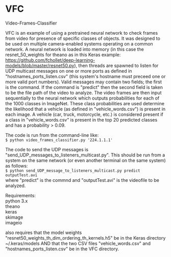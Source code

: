 # VFC
Video-Frames-Classifier

VFC is an example of using a pretrained neural network to check frames from video for presence of specific classes of objects. It was designed to be used on multiple camera-enabled systems operating on a common network. A neural network is loaded into memory (in this case the resnet_50_weights for theano as in this Keras example: https://github.com/fchollet/deep-learning-models/blob/master/resnet50.py), then threads are spawned to listen for UDP multicast messages on one or more ports as defined in "hostnames_ports_listen.csv" (this system's hostname must preceed one or more valid port numbers). Valid messages may contain two fields; the first is the command. If the command is "predict" then the second field is taken to be the file path of the video to analyze. The video frames are then input sequentially to the neural network which outputs probabilities for each of the 1000 classes in ImageNet. These class probabilities are used determine the likelihood that a vehicle (as defined in "vehicle_words.csv") is present in each image. A vehicle (car, truck, motorcycle, etc.) is considered present if a class in "vehicle_words.csv" is present in the top 20 predicted classes and has a probability > 0.09.  

The code is run from the command-line like:  
`$ python video_frames_classifier.py '224.1.1.1'`  

The code to send the UDP messages is "send_UDP_messages_to_listeners_multicast.py". This should be run from a system on the same network (or even another terminal on the same system) as follows:  
`$ python send_UDP_message_to_listeners_multicast.py predict outputTest.avi`  
 where "predict" is the commnd and "outputTest.avi" is the videofile to be analyzed.  

Requirements:  
python 3.x  
theano  
keras  
skimage  
imageio  

also requires that the model weights "resnet50_weights_th_dim_ordering_th_kernels.h5" be in the Keras directory ~/.keras/models AND that the two CSV files "vehicle_words.csv" and "hostnames_ports_listen.csv" be in the VFC directory.  
